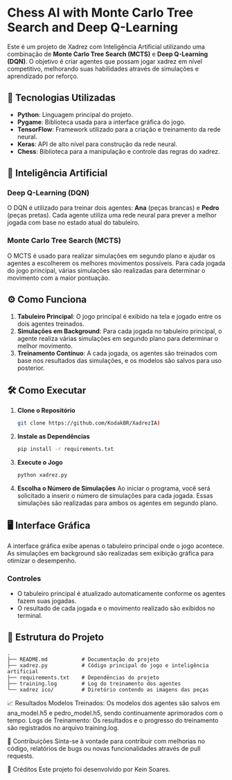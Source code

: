 # Chess AI with Monte Carlo Tree Search and Deep Q-Learning

Este é um projeto de Xadrez com Inteligência Artificial utilizando uma combinação de **Monte Carlo Tree Search (MCTS)** e **Deep Q-Learning (DQN)**. O objetivo é criar agentes que possam jogar xadrez em nível competitivo, melhorando suas habilidades através de simulações e aprendizado por reforço.

## 🚀 Tecnologias Utilizadas

- **Python**: Linguagem principal do projeto.
- **Pygame**: Biblioteca usada para a interface gráfica do jogo.
- **TensorFlow**: Framework utilizado para a criação e treinamento da rede neural.
- **Keras**: API de alto nível para construção da rede neural.
- **Chess**: Biblioteca para a manipulação e controle das regras do xadrez.

## 🧠 Inteligência Artificial

### Deep Q-Learning (DQN)
O DQN é utilizado para treinar dois agentes: **Ana** (peças brancas) e **Pedro** (peças pretas). Cada agente utiliza uma rede neural para prever a melhor jogada com base no estado atual do tabuleiro.

### Monte Carlo Tree Search (MCTS)
O MCTS é usado para realizar simulações em segundo plano e ajudar os agentes a escolherem os melhores movimentos possíveis. Para cada jogada do jogo principal, várias simulações são realizadas para determinar o movimento com a maior pontuação.

## ⚙️ Como Funciona

1. **Tabuleiro Principal**: O jogo principal é exibido na tela e jogado entre os dois agentes treinados.
2. **Simulações em Background**: Para cada jogada no tabuleiro principal, o agente realiza várias simulações em segundo plano para determinar o melhor movimento.
3. **Treinamento Contínuo**: A cada jogada, os agentes são treinados com base nos resultados das simulações, e os modelos são salvos para uso posterior.

## 🛠 Como Executar

1. **Clone o Repositório**
    ```bash
    git clone https://github.com/KodakBR/XadrezIA)
    ```

2. **Instale as Dependências**
    ```bash
    pip install -r requirements.txt
    ```

3. **Execute o Jogo**
    ```bash
    python xadrez.py
    ```

4. **Escolha o Número de Simulações**
    Ao iniciar o programa, você será solicitado a inserir o número de simulações para cada jogada. Essas simulações são realizadas para ambos os agentes em segundo plano.

## 🖥 Interface Gráfica

A interface gráfica exibe apenas o tabuleiro principal onde o jogo acontece. As simulações em background são realizadas sem exibição gráfica para otimizar o desempenho.

### Controles
- O tabuleiro principal é atualizado automaticamente conforme os agentes fazem suas jogadas.
- O resultado de cada jogada e o movimento realizado são exibidos no terminal.

## 📂 Estrutura do Projeto

```plaintext
.
├── README.md           # Documentação do projeto
├── xadrez.py           # Código principal do jogo e inteligência artificial
├── requirements.txt    # Dependências do projeto
├── training.log        # Log do treinamento dos agentes
└── xadrez ico/         # Diretório contendo as imagens das peças
```

📈 Resultados
Modelos Treinados: Os modelos dos agentes são salvos em ana_model.h5 e pedro_model.h5, sendo continuamente aprimorados com o tempo.
Logs de Treinamento: Os resultados e o progresso do treinamento são registrados no arquivo training.log.

🤝 Contribuições
Sinta-se à vontade para contribuir com melhorias no código, relatórios de bugs ou novas funcionalidades através de pull requests.

📝 Créditos
Este projeto foi desenvolvido por Kein Soares.

